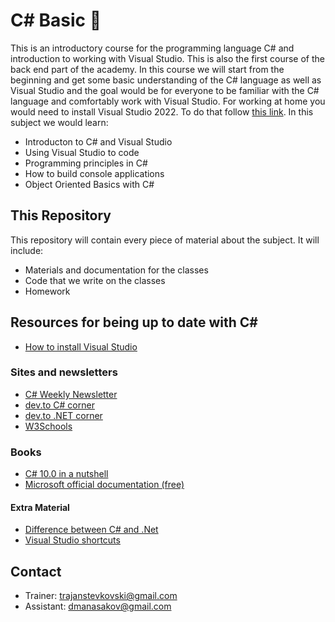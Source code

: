 # C# Basic 📘

This is an introductory course for the programming language C# and introduction to working with Visual Studio. This is also the first course of the back end part of the academy. In this course we will start from the beginning and get some basic understanding of the C# language as well as Visual Studio and the goal would be for everyone to be familiar with the C# language and comfortably work with Visual Studio. For working at home you would need to install Visual Studio 2022. To do that follow [this link](VisualStudio.md). In this subject we would learn:

* Introducton to C# and Visual Studio
* Using Visual Studio to code
* Programming principles in C#
* How to build console applications
* Object Oriented Basics with C#

## This Repository

This repository will contain every piece of material about the subject. It will include:

* Materials and documentation for the classes
* Code that we write on the classes
* Homework

## Resources for being up to date with C\#

* [How to install Visual Studio](../VisualStudio.md)

### Sites and newsletters

* [C# Weekly Newsletter](https://csharpdigest.net/)
* [dev.to C# corner](https://dev.to/t/csharp)
* [dev.to .NET corner](https://dev.to/t/dotnet)
* [W3Schools](https://www.w3schools.com/cs/cs_getstarted.asp)

### Books

* [C# 10.0 in a nutshell](https://www.bookdepository.com/C-10-Nutshell-Joseph-Albahari/9781098121952?ref=grid-view&qid=1676535365837&sr=1-1)
* [Microsoft official documentation (free)](https://docs.microsoft.com/en-us/dotnet/csharp/)

#### Extra Material

* [Difference between C# and .Net](https://www.educba.com/c-sharp-vs-net)
* [Visual Studio shortcuts](https://learn.microsoft.com/en-us/visualstudio/ide/default-keyboard-shortcuts-in-visual-studio?view=vs-2022)

## Contact

* Trainer: trajanstevkovski@gmail.com
* Assistant: dmanasakov@gmail.com
